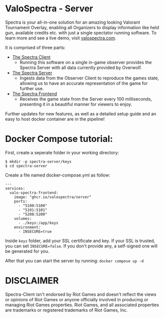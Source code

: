 # ValoSpectra - Server

Spectra is your all-in-one solution for an amazing looking Valorant Tournament Overlay, enabling all Organizers to display information like held gun, available credits etc. with just a single spectator running software.
To learn more and see a live demo, visit [valospectra.com](https://www.valospectra.com/).

It is comprised of three parts:
 - [The Spectra Client](https://github.com/ValoSpectra/Spectra-Client)
   - Running this software on a single in-game observer provides the Spectra Server with all data currently provided by Overwolf.
 - [The Spectra Server](https://github.com/ValoSpectra/Spectra-Server)
   - Ingests data from the Observer Client to reproduce the games state, allowing us to have an accurate representation of the game for further use.
 - [The Spectra Frontend](https://github.com/ValoSpectra/Spectra-Frontend)
   - Receives the game state from the Server every 100 milliseconds, presenting it in a beautiful manner for viewers to enjoy.

Further updates for new features, as well as a detailed setup guide and an easy to host docker container are in the pipeline!

# Docker Compose tutorial:
First, create a seperate folder in your working directory:
```
$ mkdir -p spectra-server/keys
$ cd spectra-server
```

Create a file named docker-compose.yml as follow:
```
---
services:
  valo-spectra-frontend:
    image: "ghcr.io/valospectra/server"
    ports:
      - "5100:5100"
      - "5101:5101"
      - "5200:5200"
    volumes:
      - ./keys:/app/keys
    environment:
      - INSECURE=true
```
Inside ```keys``` folder, add your SSL certificate and key. If your SSL is trusted, you can set ```INSECURE=false```. If you don't provide any, a self-signed one will be generated for you.

After that you can start the server by running: ```docker compose up -d```
# DISCLAIMER
Spectra-Client isn't endorsed by Riot Games and doesn't reflect the views or opinions of Riot Games or anyone officially involved in producing or managing Riot Games properties. Riot Games, and all associated properties are trademarks or registered trademarks of Riot Games, Inc.

